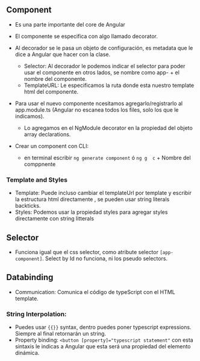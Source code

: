 ## Component

- Es una parte importante del core de Angular
- El componente se especifica con algo llamado decorator. 
- Al decorador se le pasa un objeto de configuración, es metadata que le dice a Angular que hacer con la clase.
  - Selector: Al decorador le podemos indicar el selector para poder usar el componente en otros lados, se nombre como app- + el nombre del componente.
  - TemplateURL: Le especificamos la ruta donde esta nuestro template html del componente.

- Para usar el nuevo componente ncesitamos agregarlo/registrarlo al app.module.ts (Angular no escanea todos los files, solo los que le indicamos).
  - Lo agregamos en el NgModule decorator en la propiedad del objeto array declarations.
- Crear un component con CLI:
  - en terminal escribir `ng generate component`  ó `ng g  c` + Nombre del comppnente

### Template and Styles
- Template: Puede incluso cambiar el templateUrl por template y escribir la estructura html directamente , se pueden usar string literals backticks.
- Styles: Podemos usar la propiedad styles para agregar styles directamente con string litterals

## Selector
- Funciona igual que el css selector, como atribute selector `[app-component]`. Select by Id no funciona, ni los pseudo selectors.

## Databinding

- Communication: Comunica el código de typeScript con el HTML template.

### String Interpolation:

- Puedes usar `{{}}` syntax, dentro puedes poner typescript expressions. Siempre al final retornarán un string.
- Property binding: `<button [property]="typescript statement"` con esta sintaxis le indicas a Angular que esta será una propiedad del elemento dinámica.